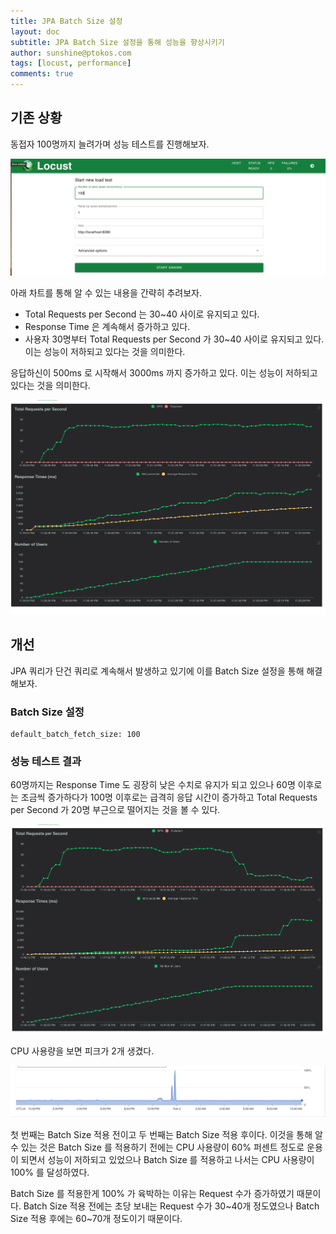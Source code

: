 ```yaml
---
title: JPA Batch Size 설정
layout: doc
subtitle: JPA Batch Size 설정을 통해 성능을 향상시키기
author: sunshine@ptokos.com
tags: [locust, performance]
comments: true
---
```



## 기존 상황
동접자 100명까지 늘려가며 성능 테스트를 진행해보자.

![techcollection-performance-improve-2-1.png](/assets/img/techcollection-performance-improve/2-1.png)

아래 차트를 통해 알 수 있는 내용을 간략히 추려보자.
- Total Requests per Second 는 30~40 사이로 유지되고 있다.
- Response Time 은 계속해서 증가하고 있다.
- 사용자 30명부터 Total Requests per Second 가 30~40 사이로 유지되고 있다. 이는 성능이 저하되고 있다는 것을 의미한다.

응답하신이 500ms 로 시작해서 3000ms 까지 증가하고 있다. 이는 성능이 저하되고 있다는 것을 의미한다.

![techcollection-performance-improve-2-2.png](/assets/img/techcollection-performance-improve/2-2.png)

## 개선
JPA 쿼리가 단건 쿼리로 계속해서 발생하고 있기에 이를 Batch Size 설정을 통해 해결해보자.

### Batch Size 설정
```
default_batch_fetch_size: 100
```

### 성능 테스트 결과
60명까지는 Response Time 도 굉장히 낮은 수치로 유지가 되고 있으나 60명 이후로는 조금씩 증가하다가 100명 이후로는 급격히 응답 시간이 증가하고 Total Requests per Second 가 20명 부근으로 떨어지는 것을 볼 수 있다.

![techcollection-performance-improve-2-3.png](/assets/img/techcollection-performance-improve/2-3.png)

CPU 사용량을 보면 피크가 2개 생겼다.

![techcollection-performance-improve-2-4.png](/assets/img/techcollection-performance-improve/2-4.png)

첫 번째는 Batch Size 적용 전이고 두 번째는 Batch Size 적용 후이다.
이것을 통해 알 수 있는 것은 Batch Size 를 적용하기 전에는 CPU 사용량이 60% 퍼센트 정도로 운용이 되면서 성능이 저하되고 있었으나 Batch Size 를 적용하고 나서는 CPU 사용량이 100% 를 달성하였다.

Batch Size 를 적용한게 100% 가 육박하는 이유는 Request 수가 증가하였기 때문이다.
Batch Size 적용 전에는 초당 보내는 Request 수가 30~40개 정도였으나 Batch Size 적용 후에는 60~70개 정도이기 때문이다.








